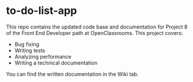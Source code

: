 # to-do-list-app

This repo contains the updated code base and documentation for Project 8 of the Front End Developer path at OpenClassrooms.
This project covers:
* Bug fixing
* Writing tests
* Analyzing performance
* Writing a technical documentation

You can find the written documentation in the Wiki tab.

